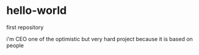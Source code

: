 # hello-world
first repository

i'm CEO one of the optimistic but very hard project because it is based on people
